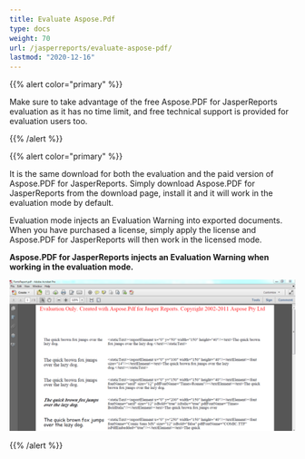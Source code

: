 ```yaml
---
title: Evaluate Aspose.Pdf
type: docs
weight: 70
url: /jasperreports/evaluate-aspose-pdf/
lastmod: "2020-12-16"
---
```


{{% alert color="primary" %}} 

Make sure to take advantage of the free Aspose.PDF for JasperReports evaluation as it has no time limit, and free technical support is provided for evaluation users too.

{{% /alert %}} 

{{% alert color="primary" %}}

It is the same download for both the evaluation and the paid version of Aspose.PDF for JasperReports. Simply download Aspose.PDF for JasperReports from the download page, install it and it will work in the evaluation mode by default.

Evaluation mode injects an Evaluation Warning into exported documents. When you have purchased a license, simply apply the license and Aspose.PDF for JasperReports will then work in the licensed mode.

**Aspose.PDF for JasperReports injects an Evaluation Warning when working in the evaluation mode.**


![todo:image_alt_text](evaluate-aspose-pdf_1.png)

{{% /alert %}} 
